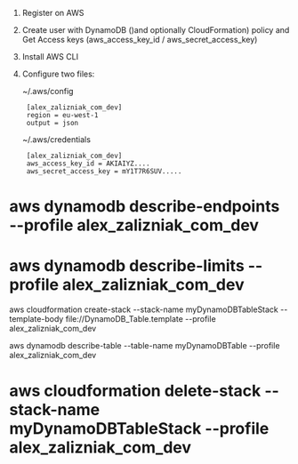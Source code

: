 

1. Register on AWS 

2. Create user with DynamoDB ()and optionally CloudFormation) policy and Get Access keys (aws_access_key_id / aws_secret_access_key)

2. Install AWS CLI

3. Configure two files:

    ~/.aws/config
        
        
        [alex_zalizniak_com_dev]
        region = eu-west-1
        output = json
        
        
        
    ~/.aws/credentials

        [alex_zalizniak_com_dev]
        aws_access_key_id = AKIAIYZ....
        aws_secret_access_key = mY1T7R6SUV.....



# aws dynamodb describe-endpoints --profile alex_zalizniak_com_dev
# aws dynamodb describe-limits --profile alex_zalizniak_com_dev

aws cloudformation create-stack --stack-name myDynamoDBTableStack --template-body file://DynamoDB_Table.template --profile alex_zalizniak_com_dev

aws dynamodb describe-table --table-name myDynamoDBTable --profile alex_zalizniak_com_dev

# aws cloudformation delete-stack  --stack-name myDynamoDBTableStack --profile alex_zalizniak_com_dev
